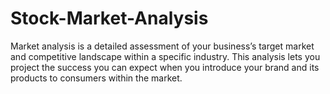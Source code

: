 # Stock-Market-Analysis
Market analysis is a detailed assessment of your business’s target market and competitive landscape within a specific industry. This analysis lets you project the success you can expect when you introduce your brand and its products to consumers within the market.
